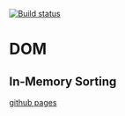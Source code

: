 [![Build status](https://ci.appveyor.com/api/projects/status/qo8cm2qq1x2a5cin/branch/main?svg=true)](https://ci.appveyor.com/project/borison4ik/ahj-in-memory-sorting/branch/main)

# DOM

## In-Memory Sorting

[github pages](https://borison4ik.github.io/ahj-In-Memory-Sorting/)